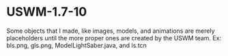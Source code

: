 # USWM-1.7-10

Some objects that I made, like images, models, and animations are merely placeholders until the more proper ones are created by the USWM team.
Ex:   bls.png, gls.png, ModelLightSaber.java, and ls.tcn
